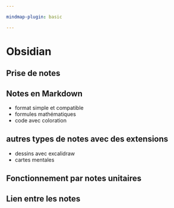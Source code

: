 ```yaml
---

mindmap-plugin: basic

---
```


# Obsidian

## Prise de notes

## Notes en Markdown
- format simple et compatible
- formules mathématiques
- code avec coloration

## autres types de notes avec des extensions
- dessins avec excalidraw
- cartes mentales

## Fonctionnement par notes unitaires

## Lien entre les notes